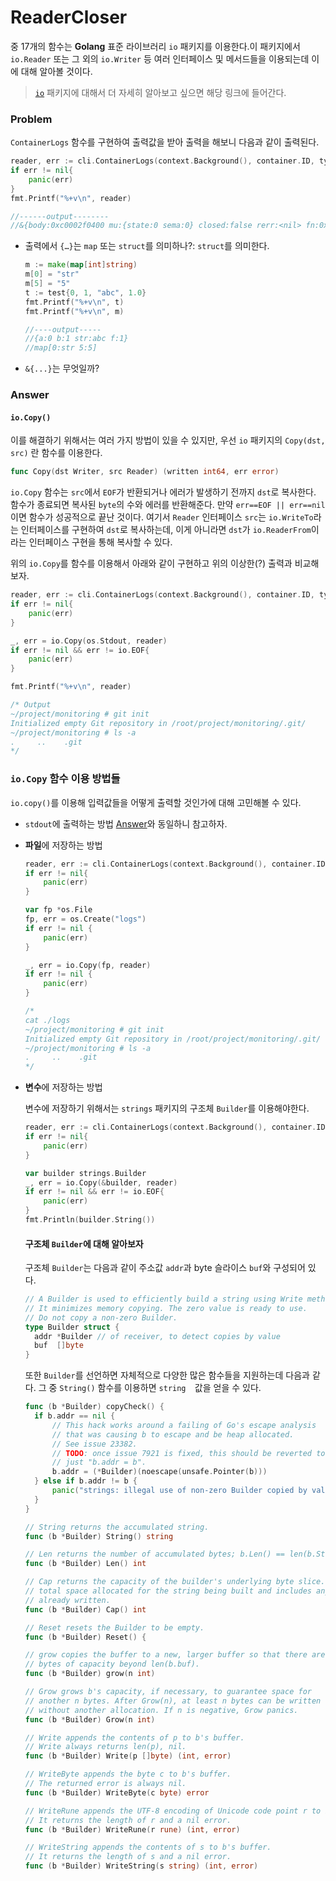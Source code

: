 # ReaderCloser

 중 17개의 함수는 **Golang** 표준 라이브러리 `io` 패키지를 이용한다.이 패키지에서 `io.Reader` 또는 그 외의 `io.Writer` 등 여러 인터페이스 및 메서드들을 이용되는데 이에 대해 알아볼 것이다.

> [`io`](../../language/go/packages/io.md) 패키지에 대해서 더 자세히 알아보고 싶으면 해당 링크에 들어간다. 

### Problem

`ContainerLogs` 함수를 구현하여 출력값을 받아 출력을 해보니 다음과 같이 출력된다.

```go
reader, err := cli.ContainerLogs(context.Background(), container.ID, types.ContainerLogsOptions{ShowStdout:true})
if err != nil{
    panic(err)
}
fmt.Printf("%+v\n", reader)

//------output--------
//&{body:0xc0002f0400 mu:{state:0 sema:0} closed:false rerr:<nil> fn:0x7685c0 earlyCloseFn:0x768540}
```

- 출력에서 `{…}`는 `map` 또는 `struct`를 의미하나?: `struct`를 의미한다.

  ```go
  m := make(map[int]string)
  m[0] = "str"
  m[5] = "5"
  t := test{0, 1, "abc", 1.0}
  fmt.Printf("%+v\n", t)
  fmt.Printf("%+v\n", m)
  
  //----output-----
  //{a:0 b:1 str:abc f:1}
  //map[0:str 5:5]
  ```

- `&{...}`는 무엇일까?

### Answer

#### `io.Copy()`

이를 해결하기 위해서는 여러 가지 방법이 있을 수 있지만, 우선 `io` 패키지의 `Copy(dst, src)` 란 함수를 이용한다.

```go
func Copy(dst Writer, src Reader) (written int64, err error)
```

`io.Copy` 함수는 `src`에서 `EOF`가 반환되거나 에러가 발생하기 전까지 `dst`로 복사한다. 함수가 종료되면 복사된 `byte`의 수와 에러를 반환해준다. 만약 `err==EOF || err==nil`이면 함수가 성공적으로 끝난 것이다. 여기서 `Reader` 인터페이스 `src`는 `io.WriteTo`라는 인터페이스를 구현하여 `dst`로 복사하는데, 이게 아니라면 `dst`가 `io.ReaderFrom`이라는 인터페이스 구현을 통해 복사할 수 있다.

위의 `io.Copy`를 함수를 이용해서 아래와 같이 구현하고 위의 이상한(?) 출력과 비교해보자.

```go
reader, err := cli.ContainerLogs(context.Background(), container.ID, types.ContainerLogsOptions{ShowStdout:true})
if err != nil{
    panic(err)
}

_, err = io.Copy(os.Stdout, reader)
if err != nil && err != io.EOF{
    panic(err)
}

fmt.Printf("%+v\n", reader)

/* Output
~/project/monitoring # git init
Initialized empty Git repository in /root/project/monitoring/.git/
~/project/monitoring # ls -a
.     ..    .git
*/
```



### `io.Copy` 함수 이용 방법들

`io.copy()`를 이용해 입력값들을 어떻게 출력할 것인가에 대해 고민해볼 수 있다. 

- `stdout`에 출력하는 방법
  [Answer](#Answer)와 동일하니 참고하자.

- **파일**에 저장하는 방법

  ```go
  reader, err := cli.ContainerLogs(context.Background(), container.ID, types.ContainerLogsOptions{ShowStdout:true})
  if err != nil{
      panic(err)
  }
  
  var fp *os.File
  fp, err = os.Create("logs")
  if err != nil {
      panic(err)
  }
  
  _, err = io.Copy(fp, reader)
  if err != nil {
      panic(err)
  }
  
  /*
  cat ./logs
  ~/project/monitoring # git init
  Initialized empty Git repository in /root/project/monitoring/.git/
  ~/project/monitoring # ls -a
  .     ..    .git
  */
  ```

- **변수**에 저장하는 방법

  변수에 저장하기 위해서는 `strings` 패키지의 구조체 `Builder`를 이용해야한다.

  ```go
  reader, err := cli.ContainerLogs(context.Background(), container.ID, types.ContainerLogsOptions{ShowStdout:true})
  if err != nil{
      panic(err)
  }
  
  var builder strings.Builder
  _, err = io.Copy(&builder, reader)
  if err != nil && err != io.EOF{
      panic(err)
  }
  fmt.Println(builder.String())
  ```

  #### 구조체 `Builder`에 대해 알아보자

  구조체 `Builder`는 다음과 같이 주소값 `addr`과 byte 슬라이스 `buf`와 구성되어 있다.

  ```go
  // A Builder is used to efficiently build a string using Write methods.
  // It minimizes memory copying. The zero value is ready to use.
  // Do not copy a non-zero Builder.
  type Builder struct {
  	addr *Builder // of receiver, to detect copies by value
  	buf  []byte
  }
  ```

  또한 `Builder`를 선언하면 자체적으로 다양한 많은 함수들을 지원하는데 다음과 같다. 그 중 `String()` 함수를 이용하면 `string  `값을 얻을 수 있다.

  ```go
  func (b *Builder) copyCheck() {
  	if b.addr == nil {
  		// This hack works around a failing of Go's escape analysis
  		// that was causing b to escape and be heap allocated.
  		// See issue 23382.
  		// TODO: once issue 7921 is fixed, this should be reverted to
  		// just "b.addr = b".
  		b.addr = (*Builder)(noescape(unsafe.Pointer(b)))
  	} else if b.addr != b {
  		panic("strings: illegal use of non-zero Builder copied by value")
  	}
  }
  
  // String returns the accumulated string.
  func (b *Builder) String() string 
  
  // Len returns the number of accumulated bytes; b.Len() == len(b.String()).
  func (b *Builder) Len() int
  
  // Cap returns the capacity of the builder's underlying byte slice. It is the
  // total space allocated for the string being built and includes any bytes
  // already written.
  func (b *Builder) Cap() int 
  
  // Reset resets the Builder to be empty.
  func (b *Builder) Reset() {
  
  // grow copies the buffer to a new, larger buffer so that there are at least n
  // bytes of capacity beyond len(b.buf).
  func (b *Builder) grow(n int) 
  
  // Grow grows b's capacity, if necessary, to guarantee space for
  // another n bytes. After Grow(n), at least n bytes can be written to b
  // without another allocation. If n is negative, Grow panics.
  func (b *Builder) Grow(n int) 
  
  // Write appends the contents of p to b's buffer.
  // Write always returns len(p), nil.
  func (b *Builder) Write(p []byte) (int, error) 
  
  // WriteByte appends the byte c to b's buffer.
  // The returned error is always nil.
  func (b *Builder) WriteByte(c byte) error 
  
  // WriteRune appends the UTF-8 encoding of Unicode code point r to b's buffer.
  // It returns the length of r and a nil error.
  func (b *Builder) WriteRune(r rune) (int, error) 
  
  // WriteString appends the contents of s to b's buffer.
  // It returns the length of s and a nil error.
  func (b *Builder) WriteString(s string) (int, error) 
  ```

  

